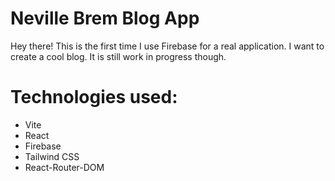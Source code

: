 # Neville Brem Blog App
Hey there! This is the first time I use Firebase for a real application. I want to create a cool blog. It is still work in progress though.

# Technologies used:
- Vite
- React
- Firebase
- Tailwind CSS
- React-Router-DOM